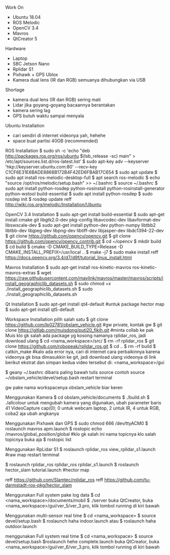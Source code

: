 Work On
- Ubuntu 18.04
- ROS Melodic
- OpenCV 3.4
- Mavros
- QtCreator 5

Hardware
- Laptop
- SBC Jetson Nano 
- Rplidar S1 
- Pixhawk + GPS Ublox
- Kamera dual lens (IR dan RGB)
semuanya dihubungkan via USB

Shortage
- kamera dual lens (IR dan RGB) sering mati
- Lidar jika goyang-goyang bacaannya berantakan
- kamera sering lag
- GPS butuh waktu sampai menyala

Ubuntu Installation
- cari sendiri di internet videonya yah, hehehe
- space buat partisi 40GB (recommended)

ROS Installation
$ sudo sh -c 'echo "deb http://packages.ros.org/ros/ubuntu $(lsb_release -sc) main" > /etc/apt/sources.list.d/ros-latest.list'
$ sudo apt-key adv --keyserver 'hkp://keyserver.ubuntu.com:80' --recv-key C1CF6E31E6BADE8868B172B4F42ED6FBAB17C654
$ sudo apt update
$ sudo apt install ros-melodic-desktop-full
$ apt search ros-melodic
$ echo "source /opt/ros/melodic/setup.bash" >> ~/.bashrc
$ source ~/.bashrc
$ sudo apt install python-rosdep python-rosinstall python-rosinstall-generator python-wstool build-essential
$ sudo apt install python-rosdep
$ sudo rosdep init
$ rosdep update
reff http://wiki.ros.org/melodic/Installation/Ubuntu

OpenCV 3.4 Installation
$ sudo apt-get install build-essential
$ sudo apt-get install cmake git libgtk2.0-dev pkg-config libavcodec-dev libavformat-dev libswscale-dev
$ sudo apt-get install python-dev python-numpy libtbb2 libtbb-dev libjpeg-dev libpng-dev libtiff-dev libjasper-dev libdc1394-22-dev
$ git clone https://github.com/opencv/opencv.git
$ git clone https://github.com/opencv/opencv_contrib.git
$ cd ~/opencv
$ mkdir build
$ cd build
$ cmake -D CMAKE_BUILD_TYPE=Release -D CMAKE_INSTALL_PREFIX=/usr/local ..
$ make -j7
$ sudo make install
reff https://docs.opencv.org/3.4/d7/d9f/tutorial_linux_install.html

Mavros Installation
$ sudo apt-get install ros-kinetic-mavros ros-kinetic-mavros-extras
$ wget https://raw.githubusercontent.com/mavlink/mavros/master/mavros/scripts/install_geographiclib_datasets.sh
$ sudo chmod +x ./install_geographiclib_datasets.sh
$ sudo ./install_geographiclib_datasets.sh

Qt Installation 
$ sudo apt-get install qt4-default  #untuk package hector map
$ sudo apt-get install qt5-default

Workspace Installation
pilih salah satu
$ git clone https://github.com/lp02781/obslam_vehicle.git #gw private, kontak gw
$ git clone https://gitlab.com/muisdong/puti20_fikih.git #minta collab ke pak Muis
klo gk salah ada package yg kosong namanya rplidar_ros, jadi download ulang
$ cd <nama_workspace>/src/
$ rm -rf rplidar_ros
$ git clone https://github.com/robopeak/rplidar_ros.git
$ cd ..
$ rm -rf build
$ catkin_make #kalo ada error nya, cari di internet cara perbaikinnya
karena videonya gk bisa dimasukkin ke git, jadi download ulang videonya di link berikut
ekstrat dan simpan kedua video tersebut di: 
 <nama_workspace>/gui

$ geany ~/.bashrc
dibaris paling bawah tulis 
	source <alamat workspace>
	contoh
	source ~/obslam_vehicle/devel/setup.bash
restart terminal

gw pake nama workspacenya obslam_vehicle biar keren

Menggunakan Kamera
$ cd obslam_vehicle/documents
$ ./build.sh
$ ./allcolour
untuk mengubah kamera yang digunakan, ubah parameter baris 41
	VideoCapture cap(0); 0 untuk webcam laptop, 2 untuk IR, 4 untuk RGB, coba2 aja ubah angkanya

Menggunakan Pixhawk dan GPS
$ sudo chmod 666 /dev/ttyACM0
$ roslaunch mavros apm.launch
$ rostopic echo /mavros/global_position/global #klo gk salah ini nama topicnya
klo salah topicnya buka aja
$ rostopic list

Menggunakan RpLidar S1
$ roslaunch rplidar_ros view_rplidar_s1.launch #raw map
restart terminal

$ roslaunch rplidar_ros rplidar_ros rplidar_s1.launch
$ roslaunch hector_slam tutorial.launch #hector map

reff https://github.com/Slamtec/rplidar_ros
reff https://github.com/tu-darmstadt-ros-pkg/hector_slam

Menggunakan Full system pake log data 
$ cd <nama_workspace>/documents/mobil
$ ./server
buka QtCreator, buka <nama_workspace>/gui/ver_5/ver_3.pro, klik tombol running di kiri bawah

Menggunakan multi-sensor real time 
$ cd <nama_workspace>
$ source devel/setup.bash
$ roslaunch haha indoor.launch
atau
$ roslaunch haha outdoor.launch

menggunakan Full system real time
$ cd <nama_workspace>
$ source devel/setup.bash
$roslaunch hehe complete.launch
buka QtCreator, buka <nama_workspace>/gui/ver_6/ver_3.pro, klik tombol running di kiri bawah

